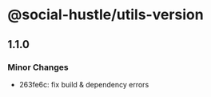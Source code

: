 # @social-hustle/utils-version

## 1.1.0

### Minor Changes

- 263fe6c: fix build & dependency errors
